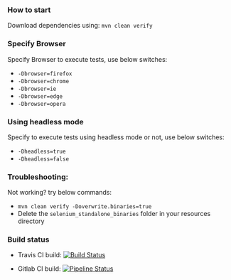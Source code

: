### How to start
Download dependencies using:
`mvn clean verify`

### Specify Browser
Specify Browser to execute tests, use below switches:
* `-Dbrowser=firefox`
* `-Dbrowser=chrome`
* `-Dbrowser=ie`
* `-Dbrowser=edge`
* `-Dbrowser=opera`

### Using headless mode
Specify to execute tests using headless mode or not, use below switches:
* `-Dheadless=true`
* `-Dheadless=false`

### Troubleshooting:
Not working? try below commands:
* `mvn clean verify -Doverwrite.binaries=true`
* Delete the `selenium_standalone_binaries` folder in your resources directory

### Build status
* Travis CI build: [![Build Status](https://travis-ci.org/pwalaszkowski/java_maven_selenium_ci_example.svg?branch=main)](https://travis-ci.org/pwalaszkowski/java_maven_selenium_ci_example)

* Gitlab CI build: [![Pipeline Status](https://gitlab.com/pwalaszkowski/java_maven_selenium_ci_example/badges/main/pipeline.svg)](https://gitlab.com/pwalaszkowski/java_maven_selenium_ci_example/-/commits/main)
